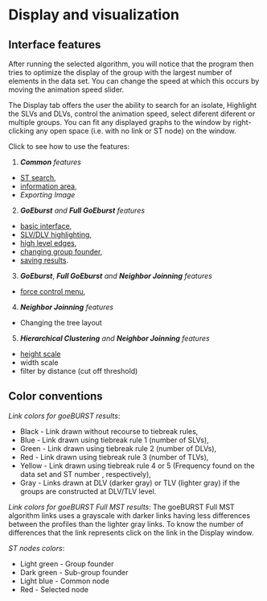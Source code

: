 # Display and visualization

## Interface features

After running the selected algorithm, you will notice that the program then tries to optimize the display of the group with the largest number of elements in the data set. You can change the speed at which this occurs by moving the animation speed slider.

The Display tab offers the user the ability to search for an isolate, Highlight the SLVs and DLVs, control the animation speed, select diferent diferent or multiple groups. You can fit any displayed graphs to the window by right-clicking any open space (i.e. with no link or ST node) on the window.

Click to see how to use the features:

 1. ***Common*** *features*
   * [ST search](http://www.phyloviz.net/wiki/displayinterface/search.png),
   * [information area](http://www.phyloviz.net/wiki/displayinterface/InfoArea.png),
   * *Exporting Image*
   
 2. ***GoEburst*** *and* ***Full GoEburst*** *features*
   * [basic interface](http://www.phyloviz.net/wiki/displayinterface/BasicInterface.png),
   * [SLV/DLV highlighting](http://www.phyloviz.net/wiki/displayinterface/highlighting.png),
   * [high level edges](http://www.phyloviz.net/wiki/displayinterface/HighLevelEdges.png),
   * [changing group founder](http://www.phyloviz.net/wiki/displayinterface/ChangingGroupFounder.png),
   * [saving results](http://www.phyloviz.net/wiki/displayinterface/SavingResults.png).
   
 3. ***GoEburst***, ***Full GoEburst*** *and* ***Neighbor Joinning*** *features*
   * [force control menu](http://www.phyloviz.net/wiki/displayinterface/ControlMenu.png),
 
 4. ***Neighbor Joinning*** *features*
   * Changing the tree layout
 
 5. ***Hierarchical Clustering*** *and* ***Neighbor Joinning*** *features*
   * [height scale](_images/HC7.png)
   * width scale
   * filter by distance (cut off threshold)
 

## Color conventions

_Link colors for goeBURST results_:
* Black - Link drawn without recourse to tiebreak rules,
* Blue - Link drawn using tiebreak rule 1 (number of SLVs),
* Green - Link drawn using tiebreak rule 2 (number of DLVs),
* Red - Link drawn using tiebreak rule 3 (number of TLVs),
* Yellow - Link drawn using tiebreak rule 4 or 5 (Frequency found on the data set and ST number , respectively),
* Gray - Links drawn at DLV (darker gray) or TLV (lighter gray) if the groups are constructed at DLV/TLV level.

_Link colors for goeBURST Full MST results_: The goeBURST Full MST algorithm links uses a grayscale with darker links having less differences between the profiles than the lighter gray links. To know the number of differences that the link represents click on the link in the Display window.

_ST nodes colors_:
* Light green - Group founder
* Dark green - Sub-group founder
* Light blue - Common node
* Red - Selected node

